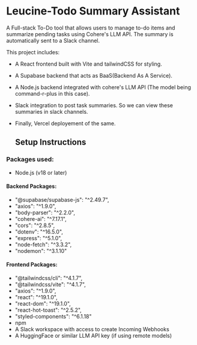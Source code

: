 # Leucine-Todo Summary Assistant
A Full-stack To-Do tool that allows users to manage to-do items and summarize pending tasks using Cohere's LLM API. The summary is automatically sent to a Slack channel.

This project includes:
- A React frontend built with Vite and tailwindCSS for styling.
- A Supabase backend that acts as BaaS(Backend As A Service).
- A Node.js backend integrated with cohere's LLM API (The model being command-r-plus in this case).
- Slack integration to post task summaries. So we can view these summaries in slack channels.
- Finally, Vercel deployement of the same.

  ## Setup Instructions

### Packages used:
- Node.js (v18 or later)
#### Backend Packages:
- "@supabase/supabase-js": "^2.49.7",
- "axios": "^1.9.0",
- "body-parser": "^2.2.0",
- "cohere-ai": "^7.17.1",
- "cors": "^2.8.5",
- "dotenv": "^16.5.0",
- "express": "^5.1.0",
- "node-fetch": "^3.3.2",
- "nodemon": "^3.1.10"
#### Frontend Packages:
- "@tailwindcss/cli": "^4.1.7",
 -   "@tailwindcss/vite": "^4.1.7",
 -   "axios": "^1.9.0",
 -   "react": "^19.1.0",
 -   "react-dom": "^19.1.0",
  -  "react-hot-toast": "^2.5.2",
  -  "styled-components": "^6.1.18"
- npm
- A Slack workspace with access to create Incoming Webhooks
- A HuggingFace or similar LLM API key (if using remote models)

